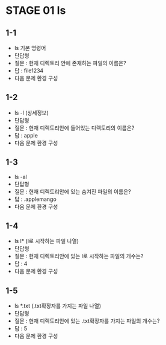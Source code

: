 # STAGE 01 ls
## 1-1
- ls 기본 명령어
- 단답형
- 질문 : 현재 디렉토리 안에 존재하는 파일의 이름은?
- 답 : file1234
- 다음 문제 환경 구성
## 1-2
- ls -l (상세정보)
- 단답형
- 질문 : 현재 디렉토리안에 들어있는 디렉토리의 이름은?
- 답 : apple
- 다음 문제 환경 구성
## 1-3
- ls -al
- 단답형
- 질문 : 현재 디렉토리안에 있는 숨겨진 파일의 이름은?
- 답 : .applemango
- 다음 문제 환경 구성
## 1-4
- ls l* (l로 시작하는 파일 나열)
- 단답형
- 질문 : 현재 디렉토리안에 있는 l로 시작하는 파일의 개수는?
- 답 : 4 
- 다음 문제 환경 구성
## 1-5
- ls *.txt (.txt확장자를 가지는 파일 나열)
- 단답형
- 질문 : 현재 디렉토리안에 있는 .txt확장자를 가지는 파일의 개수는?
- 답 : 5
- 다음 문제 환경 구성

